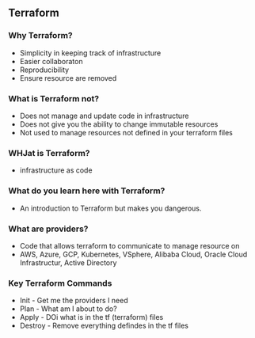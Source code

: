 ## Terraform

### Why Terraform?
- Simplicity in keeping track of infrastructure
- Easier collaboraton
- Reproducibility
- Ensure resource are removed

### What is Terraform not?
- Does not manage and update code in infrastructure
- Does not give you the ability to change immutable resources
- Not used to manage resources not defined in your terraform files

### WHJat is Terraform?
- infrastructure as code

### What do you learn here with Terraform?
- An introduction to Terraform but makes you dangerous.

### What are providers?
- Code that allows terraform to communicate to manage resource on
- AWS, Azure, GCP, Kubernetes, VSphere, Alibaba Cloud, Oracle Cloud Infrastructur, Active Directory

### Key Terraform Commands
  - Init - Get me the providers I need
  - Plan - What am I about to do?
  - Apply - DOi what is in the tf (terraform) files
  - Destroy - Remove everything defindes in the tf files
